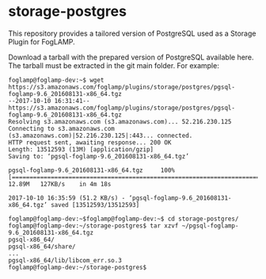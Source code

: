 # storage-postgres
This repository provides a tailored version of PostgreSQL used as a Storage Plugin for FogLAMP.

Download a tarball with the prepared version of PostgreSQL available here.
The tarball must be extracted in the git main folder. For example:

```
foglamp@foglamp-dev:~$ wget https://s3.amazonaws.com/foglamp/plugins/storage/postgres/pgsql-foglamp-9.6_201608131-x86_64.tgz
--2017-10-10 16:31:41--  https://s3.amazonaws.com/foglamp/plugins/storage/postgres/pgsql-foglamp-9.6_201608131-x86_64.tgz
Resolving s3.amazonaws.com (s3.amazonaws.com)... 52.216.230.125
Connecting to s3.amazonaws.com (s3.amazonaws.com)|52.216.230.125|:443... connected.
HTTP request sent, awaiting response... 200 OK
Length: 13512593 (13M) [application/gzip]
Saving to: ‘pgsql-foglamp-9.6_201608131-x86_64.tgz’

pgsql-foglamp-9.6_201608131-x86_64.tgz     100%[=====================================================================================>]  12.89M   127KB/s    in 4m 18s

2017-10-10 16:35:59 (51.2 KB/s) - ‘pgsql-foglamp-9.6_201608131-x86_64.tgz’ saved [13512593/13512593]

foglamp@foglamp-dev:~$foglamp@foglamp-dev:~$ cd storage-postgres/
foglamp@foglamp-dev:~/storage-postgres$ tar xzvf ~/pgsql-foglamp-9.6_201608131-x86_64.tgz
pgsql-x86_64/
pgsql-x86_64/share/
...
pgsql-x86_64/lib/libcom_err.so.3
foglamp@foglamp-dev:~/storage-postgres$
```
